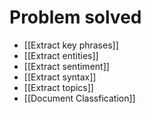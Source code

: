 # Problem solved
- [[Extract key phrases]]
- [[Extract entities]]
- [[Extract sentiment]]
- [[Extract syntax]]
- [[Extract topics]]
- [[Document Classfication]]